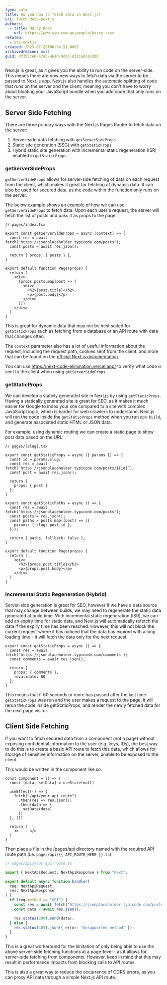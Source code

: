 ```yaml
---
type: rule
title: Do you how to fetch data in Next.js?
uri: fetch-data-nextjs
authors:
  - title: Harry Ross
    url: https://www.ssw.com.au/people/harry-ross
related:
  - use-nextjs
created: 2023-07-28T06:34:51.000Z
archivedreason: null
guid: df355ce6-47ab-461d-9ddc-d3216dc433b5
---
```

Next.js is great, as it gives you the ability to run code on the server-side. This means there are now new ways to fetch data via the server to be passed to Next.js app. Next.js also handles the automatic splitting of code that runs on the server and the client, meaning you don't have to worry about bloating your JavaScript bundle when you add code that only runs on the server.  

<!--endintro-->

## Server Side Fetching

There are three primary ways with the Next.js Pages Router to fetch data on the server:

1. Server-side data fetching with `getServerSideProps`
2. Static site generation (SSG) with `getStaticProps`
3. Hybrid static site generation with incremental static regeneration (ISR) enabled in `getStaticProps` 

### getServerSideProps

`getServerSideProps` allows for server-side fetching of data on each request from the client, which makes it great for fetching of dynamic data. It can also be used for secured data, as the code within the function only runs on the server. 

The below example shows an example of how we can use `getServerSideProps` to fetch data. Upon each user's request, the server will fetch the list of posts and pass it as props to the page.  

```tsx
// pages/index.tsx

export const getServerSideProps = async (context) => {
  const res = await fetch("https://jsonplaceholder.typicode.com/posts");
  const posts = await res.json();

  return { props: { posts } };
}

export default function Page(props) {
  return (
    <div>
      {props.posts.map(post => (
        <div>
          <h2>{post.title}</h2>
          <p>{post.body}</p> 
        </div>
      ))}
    </div>
  )
}
```

This is great for dynamic data that may not be best suited for `getStaticProps` such as fetching from a database or an API route with data that changes often. 

The `context` parameter also has a lot of useful information about the request, including the request path, cookies sent from the client, and more that can be found on the [official Next.js documentation](https://nextjs.org/docs/pages/api-reference/functions/get-server-side-props#context-parameter).

You can use <https://next-code-elimination.vercel.app/> to verify what code is sent to the client when using `getServerSideProps`. 

### getStaticProps

We can develop a staticly generated site in Next.js by using `getStaticProps`. Having a statically generated site is great for SEO, as it makes it much easier for Google to index your site compared to a site with complex JavaScript logic, which is harder for web crawlers to understand. Next.js will run the code inside the `getStaticProps` method when you run `npm build`, and generate associated static HTML or JSON data. 

For example, using dynamic routing we can create a static page to show post data based on the URL: 

```tsx
// pages/[slug].tsx

export const getStaticProps = async ({ params }) => {
  const id = params.slug;
  const res = await fetch(`https://jsonplaceholder.typicode.com/posts/${id}`);
  const post = await res.json();

  return {
    props: { post }
  };
}

export const getStaticPaths = async () => {
  const res = await fetch("https://jsonplaceholder.typicode.com/posts");
  const posts = res.json();
  const paths = posts.map((post) => ({
    params: { slug: post.id },
  }));
  
  return { paths, fallback: false };
}

export default function Page(props) {
  return (
    <div>
      <h2>{props.post.title}</h2>
      <p>{props.post.body}</p> 
    </div>
  )
}
```

### Incremental Static Regeneration (Hybrid)

Server-side generation is great for SEO, however if we have a data source that may change between builds, we may need to regenerate the static data generated at build time. With incremental static regeneration (ISR), we can add an expiry time for static data, and Next.js will automatically refetch the data if the expiry time has been reached. However, this will not block the current request where it has noticed that the data has expired with a long loading time - it will fetch the data only for the next request.

```tsx
export const getStaticProps = async () => {
  const res = await fetch(`https://jsonplaceholder.typicode.com/comments`);
  const comments = await res.json();

  return {
    props: { comments },
    revalidate: 60
  };
}
```

This means that if 60 seconds or more has passed after the last time `getStaticProps` was run and the user makes a request to the page, it will rerun the code inside getStaticProps, and render the newly fetched data for the next page visitor.  

## Client Side Fetching

If you want to fetch secured data from a component (not a page) without exposing confidential information to the user (e.g. keys, IDs), the best way to do this is to create a basic API route to fetch this data, which allows for storage of sensitive information on the server, unable to be exposed to the client. 

This would be written in the component like so:

```tsx
const Component = () => {
  const [data, setData] = useState(null)

  useEffect(() => {
    fetch("/api/your-api-route")
      .then(res => res.json())
      .then(data => {
        setData(data)
      })
  }, [])

  return (
    <> ... </>
  )
}
```

Then place a file in the /pages/api directory named with the required API route path (i.e. `pages/api/{{ API_ROUTE_HERE }}.ts`):

```ts
// pages/api/your-api-route.ts

import { NextApiRequest, NextApiResponse } from "next";

export default async function handler(
  req: NextApiRequest,
  res: NextApiResponse
) {
  if (req.method == "GET") {
    const res = await fetch("https://jsonplaceholder.typicode.com/posts");
    const data = await res.json();

    res.status(200).send(data);
  } else {
    res.status(405).json({ error: "Unsupported method" });
  }
}
```

This is a great workaround for the limitation of only being able to use the above server-side fetching functions at a page-level - as it allows for server-side fetching from components. However, keep in mind that this may result in performance impacts from blocking calls to API routes. 

This is also a great way to reduce the occurrence of CORS errors, as you can proxy API data through a simple Next.js API route.